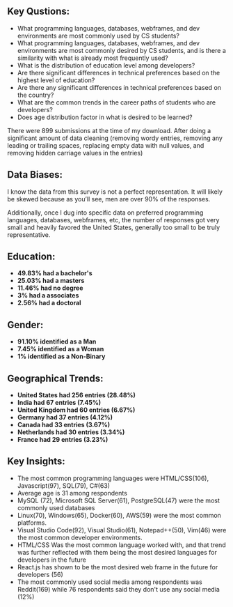 ## Key Qustions: 

* What programming languages, databases, webframes, and dev environments are most commonly used by CS students?
* What programming languages, databases, webframes, and dev environments are most commonly desired by CS students, and is there a similarity with what is already most frequently used?
* What is the distribution of education level among developers?
* Are there significant differences in technical preferences based on the highest level of education?
* Are there any significant differences in technical preferences based on the country?
* What are the common trends in the career paths of students who are developers?
* Does age distribution factor in what is desired to be learned?

There were 899 submissions at the time of my download. After doing a significant amount of data cleaning (removing wordy entries, removing any leading or trailing spaces, replacing empty data with null values, and removing hidden carriage values in the entries)

## Data Biases:

I know the data from this survey is not a perfect representation. It will likely be skewed because as you’ll see, men are over 90% of the responses.

Additionally, once I dug into specific data on preferred programming languages, databases, webframes, etc, the number of responses got very small and heavily favored the United States, generally too small to be truly representative.


## Education:
* **49.83% had a bachelor's**
* **25.03% had a masters**
* **11.46% had no degree**
* **3% had a associates**
* **2.56% had a doctoral**

## Gender:
* **91.10% identified as a Man**
* **7.45% identified as a Woman**
* **1% identified as a Non-Binary**


## Geographical Trends:
* **United States had 256 entries (28.48%)**
* **India had 67 entries (7.45%)**
* **United Kingdom had 60 entries (6.67%)**
* **Germany had 37 entries (4.12%)**
* **Canada had 33 entries (3.67%)**
* **Netherlands had 30 entries (3.34%)**
* **France had 29 entries (3.23%)**



## Key Insights:

* The most common programming languages were HTML/CSS(106), Javascript(97), SQL(79), C#(63)
* Average age is 31 among respondents
* MySQL (72), Microsoft SQL Server(61), PostgreSQL(47) were the most commonly used databases
* Linux(70), Windows(65), Docker(60), AWS(59) were the most common platforms.
* Visual Studio Code(92), Visual Studio(61), Notepad++(50), Vim(46) were the most common developer environments.
* HTML/CSS Was the most common language worked with, and that trend was further reflected with them being the most desired languages for developers in the future
* React.js has shown to be the most desired web frame in the future for developers (56)
* The most commonly used social media among respondents was Reddit(169) while 76 respondents said they don't use any social media (12%)

